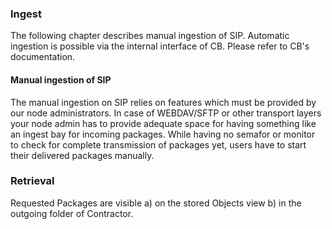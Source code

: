 ### Ingest 

The following chapter describes manual ingestion of SIP. Automatic ingestion is possible via the 
internal interface of CB. Please refer to CB's documentation. 

#### Manual ingestion of SIP 

The manual ingestion on SIP relies on features which must be provided by our node administrators.
In case of WEBDAV/SFTP or other transport layers your node admin has to provide adequate 
space for having something like an ingest bay for incoming packages. 
While having no semafor or monitor to check for complete transmission of packages yet, users 
have to start their delivered packages manually.  


### Retrieval 

Requested Packages are visible a) on the stored Objects view b) in the outgoing folder of Contractor.
